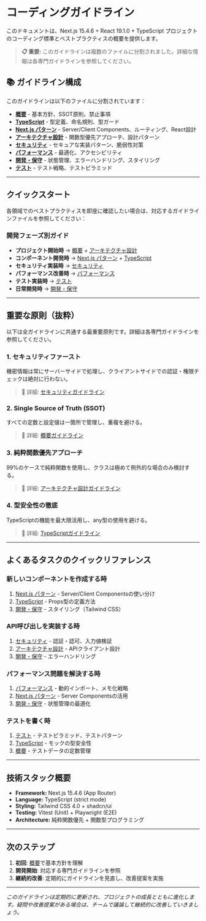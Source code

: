 # コーディングガイドライン

このドキュメントは、Next.js 15.4.6 + React 19.1.0 + TypeScript プロジェクトのコーディング標準とベストプラクティスの概要を提供します。

> **📋 重要:** このガイドラインは複数のファイルに分割されました。詳細な情報は各専門ガイドラインを参照してください。

## 📚 ガイドライン構成

このガイドラインは以下のファイルに分割されています：

- **[概要](./coding-guidelines-overview.md)** - 基本方針、SSOT原則、禁止事項
- **[TypeScript](./typescript-guidelines.md)** - 型定義、命名規則、型ガード
- **[Next.js パターン](./nextjs-patterns.md)** - Server/Client Components、ルーティング、React設計
- **[アーキテクチャ設計](./architecture-guidelines.md)** - 関数型優先アプローチ、設計パターン
- **[セキュリティ](./security-guidelines.md)** - セキュアな実装パターン、脆弱性対策
- **[パフォーマンス](./performance-guidelines.md)** - 最適化、アクセシビリティ
- **[開発・保守](./development-guidelines.md)** - 状態管理、エラーハンドリング、スタイリング
- **[テスト](./testing-guidelines.md)** - テスト戦略、テストピラミッド

---

## クイックスタート

各領域でのベストプラクティスを即座に確認したい場合は、対応するガイドラインファイルを参照してください：

### 開発フェーズ別ガイド

- **プロジェクト開始時** → [概要](./coding-guidelines-overview.md) + [アーキテクチャ設計](./architecture-guidelines.md)
- **コンポーネント開発時** → [Next.js パターン](./nextjs-patterns.md) + [TypeScript](./typescript-guidelines.md)
- **セキュリティ実装時** → [セキュリティ](./security-guidelines.md)
- **パフォーマンス改善時** → [パフォーマンス](./performance-guidelines.md)
- **テスト実装時** → [テスト](./testing-guidelines.md)
- **日常開発時** → [開発・保守](./development-guidelines.md)

---

## 重要な原則（抜粋）

以下は全ガイドラインに共通する最重要原則です。詳細は各専門ガイドラインを参照してください。

### 1. セキュリティファースト

機密情報は常にサーバーサイドで処理し、クライアントサイドでの認証・権限チェックは絶対に行わない。

> 📖 詳細: [セキュリティガイドライン](./security-guidelines.md)

### 2. Single Source of Truth (SSOT)

すべての定数と設定値は一箇所で管理し、重複を避ける。

> 📖 詳細: [概要ガイドライン](./coding-guidelines-overview.md#single-source-of-truth-ssot-原則)

### 3. 純粋関数優先アプローチ

99%のケースで純粋関数を使用し、クラスは極めて例外的な場合のみ検討する。

> 📖 詳細: [アーキテクチャ設計ガイドライン](./architecture-guidelines.md)

### 4. 型安全性の徹底

TypeScriptの機能を最大限活用し、any型の使用を避ける。

> 📖 詳細: [TypeScriptガイドライン](./typescript-guidelines.md)

---

## よくあるタスクのクイックリファレンス

### 新しいコンポーネントを作成する時

1. [Next.js パターン](./nextjs-patterns.md) - Server/Client Componentsの使い分け
2. [TypeScript](./typescript-guidelines.md) - Props型の定義方法
3. [開発・保守](./development-guidelines.md) - スタイリング（Tailwind CSS）

### API呼び出しを実装する時

1. [セキュリティ](./security-guidelines.md) - 認証・認可、入力値検証
2. [アーキテクチャ設計](./architecture-guidelines.md) - APIクライアント設計
3. [開発・保守](./development-guidelines.md) - エラーハンドリング

### パフォーマンス問題を解決する時

1. [パフォーマンス](./performance-guidelines.md) - 動的インポート、メモ化戦略
2. [Next.js パターン](./nextjs-patterns.md) - Server Componentsの活用
3. [開発・保守](./development-guidelines.md) - 状態管理の最適化

### テストを書く時

1. [テスト](./testing-guidelines.md) - テストピラミッド、テストパターン
2. [TypeScript](./typescript-guidelines.md) - モックの型安全性
3. [概要](./coding-guidelines-overview.md) - テストデータの定数管理

---

## 技術スタック概要

- **Framework:** Next.js 15.4.6 (App Router)
- **Language:** TypeScript (strict mode)
- **Styling:** Tailwind CSS 4.0 + shadcn/ui
- **Testing:** Vitest (Unit) + Playwright (E2E)
- **Architecture:** 純粋関数優先 + 関数型プログラミング

---

## 次のステップ

1. **初回**: [概要](./coding-guidelines-overview.md)で基本方針を理解
2. **開発開始**: 対応する専門ガイドラインを参照
3. **継続的改善**: 定期的にガイドラインを見直し、改善提案を実施

---

_このガイドラインは定期的に更新され、プロジェクトの成長とともに進化します。疑問や改善提案がある場合は、チームで議論して継続的に改善していきましょう。_
